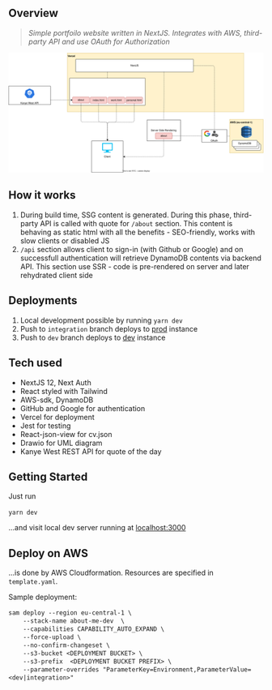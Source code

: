 ## Overview
> *Simple portfoilo website written in NextJS. Integrates with AWS, third-party API and use OAuth for Authorization*

![Architecture](docs/UML.svg)

## How it works
1. During build time, SSG content is generated. During this phase, third-party API is called with quote for `/about` section. This content is behaving as static html with all the benefits - SEO-friendly, works with slow clients or disabled JS
2. `/api` section allows client to sign-in (with Github or Google) and on successfull authentication will retrieve DynamoDB contents via backend API. This section use SSR - code is pre-rendered on server and later rehydrated client side

## Deployments 
1. Local development possible by running `yarn dev`
2. Push to `integration` branch deploys to [prod](http://www.psimon.cz) instance
3. Push to `dev` branch deploys to [dev](about-me-tawny.vercel.app) instance

## Tech used
* NextJS 12, Next Auth
* React styled with Tailwind
* AWS-sdk, DynamoDB
* GitHub and Google for authentication
* Vercel for deployment
* Jest for testing
* React-json-view for cv.json
* Drawio for UML diagram
* Kanye West REST API for quote of the day

## Getting Started
Just run

`yarn dev`

...and visit local dev server running at [localhost:3000](localhost:3000)

## Deploy on AWS
...is done by AWS Cloudformation. Resources are specified in `template.yaml`.

Sample deployment:
```
sam deploy --region eu-central-1 \
    --stack-name about-me-dev  \
    --capabilities CAPABILITY_AUTO_EXPAND \
    --force-upload \
    --no-confirm-changeset \
    --s3-bucket <DEPLOYMENT BUCKET> \
    --s3-prefix  <DEPLOYMENT BUCKET PREFIX> \
    --parameter-overrides "ParameterKey=Environment,ParameterValue=<dev|integration>"
```
